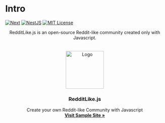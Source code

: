 
# Intro


[![Next][Next.js]][Next-url]
[![NestJS][NestJS]][NestJS-url]
[![MIT License][license-badge]][license-url]


<div align='center'>
RedditLike.js is an open-source Reddit-like community created only with Javascript. 
</div>

<br/>


<!-- PROJECT LOGO -->
<br />
<div align="center">
  <a href="https://github.com/5yearsKim/RedditLike.js">
    <img src="_static/assets/logo.png" alt="Logo" width="120" height="120"/>
  </a>

  <h3 align="center">RedditLike.js</h3>

  <p align="center">
    Create your own Reddit-like Community with Javascript
    <br />
    <a href="https://github.com/othneildrew/Best-README-Template"><strong>Visit Sample Site »</strong></a>
    <br />
    <!-- <br />
    <a href="https://github.com/othneildrew/Best-README-Template">View Demo</a>
    ·
    <a href="https://github.com/othneildrew/Best-README-Template/issues/new?labels=bug&template=bug-report---.md">Report Bug</a>
    ·
    <a href="https://github.com/othneildrew/Best-README-Template/issues/new?labels=enhancement&template=feature-request---.md">Request Feature</a> -->
  </p>
</div>




<!-- MARKDOWN LINKS & IMAGES -->
<!-- https://www.markdownguide.org/basic-syntax/#reference-style-links -->
[Next.js]: https://img.shields.io/badge/next.js-000000?style=for-the-badge&logo=nextdotjs&logoColor=white
[Next-url]: https://nextjs.org/
[NestJS]: https://img.shields.io/badge/nestjs-%23E0234E.svg?style=for-the-badge&logo=nestjs&logoColor=white
[NestJS-url]: https://nestjs.com/
[license-badge]: https://img.shields.io/github/license/othneildrew/Best-README-Template.svg?style=for-the-badge
[license-url]: https://github.com/othneildrew/Best-README-Template/blob/master/LICENSE.txt
